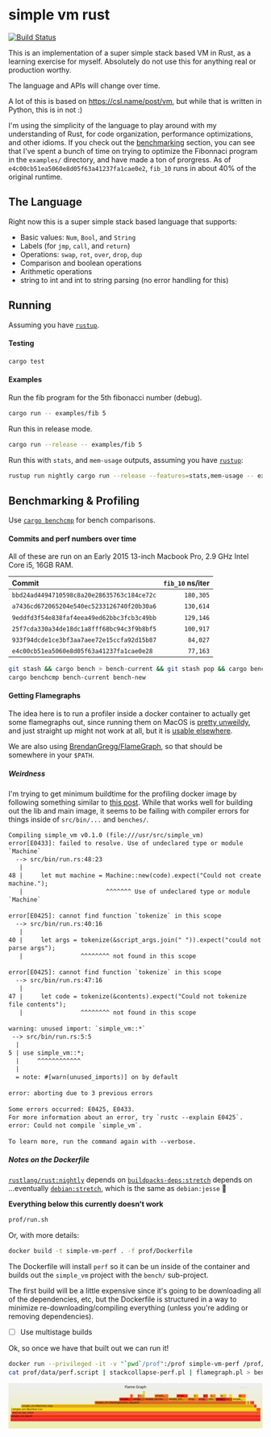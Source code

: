 # simple vm rust

[![Build Status](https://travis-ci.org/stanistan/simple-vm-rust.svg?branch=master)](https://travis-ci.org/stanistan/simple-vm-rust)

This is an implementation of a super simple stack based VM in Rust, as a learning
exercise for myself. Absolutely do not use this for anything real or production worthy.

The language and APIs will change over time.

A lot of this is based on https://csl.name/post/vm, but while that is written in Python,
this is in not :)

I'm using the simplicity of the language to play around with my understanding of Rust,
for code organization, performance optimizations, and other idioms. If you check out the
[benchmarking](#benchmarking) section, you can see that I've spent a bunch of time on
trying to optimize the Fibonnaci program in the `examples/` directory, and have made a
ton of prorgress. As of `e4c00cb51ea5060e8d05f63a41237fa1cae0e2`, `fib_10` runs in about
40% of the original runtime.

## The Language

Right now this is a super simple stack based language that supports:

- Basic values: `Num`, `Bool`, and `String`
- Labels (for `jmp`, `call`, and `return`)
- Operations: `swap`, `rot`, `over`, `drop`, `dup`
- Comparison and boolean operations
- Arithmetic operations
- string to int and int to string parsing (no error handling for this)

## Running

Assuming you have [`rustup`](https://www.rustup.rs).

#### Testing

```sh
cargo test
```

#### Examples

Run the fib program for the 5th fibonacci number (debug).

```sh
cargo run -- examples/fib 5
```

Run this in release mode.

```sh
cargo run --release -- examples/fib 5
```

Run this with `stats`, and `mem-usage` outputs, assuming you have [`rustup`](https://www.rustup.rs):

```sh
rustup run nightly cargo run --release --features=stats,mem-usage -- examples/fib 5
```

## Benchmarking & Profiling

Use [`cargo benchcmp`](https://github.com/BurntSushi/cargo-benchcmp) for bench comparisons.

#### Commits and perf numbers over time

All of these are run on an Early 2015 13-inch Macbook Pro, 2.9 GHz Intel Core i5, 16GB RAM.

| Commit                                     | `fib_10` ns/iter |
| :----------------------------------------- | ---------------: |
| `bbd24ad4494710598c8a20e28635763c184ce72c` |        `180,305` |
| `a7436cd672065204e540ec5233126740f20b30a6` |        `130,614` |
| `9eddfd3f54e838faf4eea49ed62bbc3fcb3c49bb` |        `129,146` |
| `25f7cda330a34de18dc1a8fff68bc94c3f9b8bf5` |        `100,917` |
| `933f94dcde1ce3bf3aa7aee72e15ccfa92d15b87` |         `84,027` |
| `e4c00cb51ea5060e8d05f63a41237fa1cae0e28`  |         `77,163` |

```sh
git stash && cargo bench > bench-current && git stash pop && cargo bench > bench-new
cargo benchcmp bench-current bench-new
```

#### Getting Flamegraphs

The idea here is to run a profiler inside a docker container to actually get some flamegraphs
out, since running them on MacOS is [pretty unweildy](http://carol-nichols.com/2015/12/09/rust-profiling-on-osx-cpu-time/),
and just straight up might not work at all, but it is [usable elsewhere](https://blog.anp.lol/rust/2016/07/24/profiling-rust-perf-flamegraph/).

We are also using [BrendanGregg/FlameGraph](https://github.com/brendangregg/FlameGraph), so that should be somewhere
in your `$PATH`.

##### Weirdness

I'm trying to get minimum buildtime for the profiling docker image by following something similar to [this post](https://whitfin.io/speeding-up-rust-docker-builds/).
While that works well for building out the lib and main image, it seems to be failing with compiler errors for things
inside of `src/bin/...` and `benches/`.

```
Compiling simple_vm v0.1.0 (file:///usr/src/simple_vm)
error[E0433]: failed to resolve. Use of undeclared type or module `Machine`
  --> src/bin/run.rs:48:23
   |
48 |     let mut machine = Machine::new(code).expect("Could not create machine.");
   |                       ^^^^^^^ Use of undeclared type or module `Machine`

error[E0425]: cannot find function `tokenize` in this scope
  --> src/bin/run.rs:40:16
   |
40 |     let args = tokenize(&script_args.join(" ")).expect("could not parse args");
   |                ^^^^^^^^ not found in this scope

error[E0425]: cannot find function `tokenize` in this scope
  --> src/bin/run.rs:47:16
   |
47 |     let code = tokenize(&contents).expect("Could not tokenize file contents");
   |                ^^^^^^^^ not found in this scope

warning: unused import: `simple_vm::*`
 --> src/bin/run.rs:5:5
  |
5 | use simple_vm::*;
  |     ^^^^^^^^^^^^
  |
  = note: #[warn(unused_imports)] on by default

error: aborting due to 3 previous errors

Some errors occurred: E0425, E0433.
For more information about an error, try `rustc --explain E0425`.
error: Could not compile `simple_vm`.

To learn more, run the command again with --verbose.
```

##### Notes on the Dockerfile

[`rustlang/rust:nightly`](https://hub.docker.com/r/rustlang/rust/~/dockerfile/) depends on
[`buildpacks-deps:stretch`](https://github.com/docker-library/buildpack-deps/blob/d7da72aaf3bb93fecf5fcb7c6ff154cb0c55d1d1/stretch/Dockerfile) depends on
...eventually [`debian:stretch`](https://github.com/debuerreotype/docker-debian-artifacts/blob/603ba998fd1175e70bf3ac5d79a5d2c1ed9a52fe/stretch/Dockerfile),
which is the same as `debian:jesse` :shrug:


__Everything below this currently doesn't work__

```sh
prof/run.sh
```

Or, with more details:

```sh
docker build -t simple-vm-perf . -f prof/Dockerfile
```

The Dockerfile will install `perf` so it can be un inside of the container and builds
out the `simple_vm` project with the `bench/` sub-project.

The first build will be a little expensive since it's going to be downloading all
of the dependencies, etc, but the Dockerfile is structured in a way to minimize
re-downloading/compiling everything (unless you're adding or removing dependencies).

- [ ] Use multistage builds

Ok, so once we have that built out we can run it!

```sh
docker run --privileged -it -v "`pwd`/prof":/prof simple-vm-perf /prof/run.sh fib_10
cat prof/data/perf.script | stackcollapse-perf.pl | flamegraph.pl > bench.svg
```

![bench.svg](./bench.svg)
